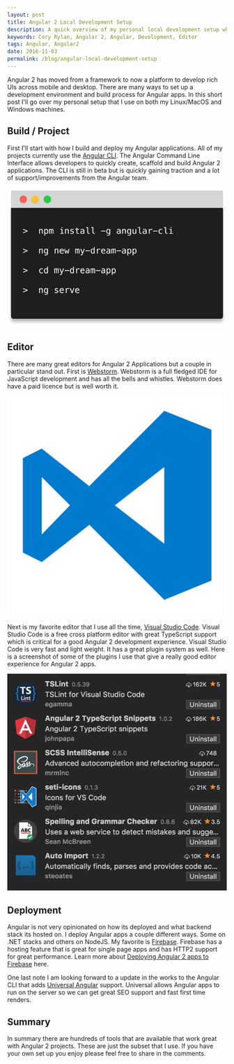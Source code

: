 ```yaml
---
layout: post
title: Angular 2 Local Development Setup
description: A quick overview of my personal local development setup when building Angular 2 applications
keywords: Cory Rylan, Angular 2, Angular, Development, Editor
tags: Angular, Angular2
date: 2016-11-03
permalink: /blog/angular-local-development-setup
---
```


Angular 2 has moved from a framework to now a platform to develop rich UIs across mobile
and desktop. There are many ways to set up a development environment and build process for 
Angular apps. In this short post I'll go over my personal setup that I use on both my Linux/MacOS and Windows
machines.

## Build / Project 

First I'll start with how I build and deploy my Angular applications. All of my projects
currently use the <a href="https://cli.angular.io">Angular CLI</a>. The Angular Command Line Interface
allows developers to quickly create, scaffold and build Angular 2 applications. The CLI is still 
in beta but is quickly gaining traction and a lot of support/improvements from the Angular team.

<img src="/assets/images/posts/2016-11-03-angular-local-development-setup/angular-cli.svg" class="full-width col-4--max float-center" alt="Angular CLI" />

## Editor

There are many great editors for Angular 2 Applications but a couple in particular stand out. 
First is <a href="https://www.jetbrains.com/webstorm/">Webstorm</a>. Webstorm is a full fledged
IDE for JavaScript development and has all the bells and whistles. Webstorm does have a paid licence 
but is well worth it. 

<img src="/assets/images/posts/2016-11-03-angular-local-development-setup/visual-studio-code.png" class="full-width col-3--max float-center" alt="Angular CLI" />

Next is my favorite editor that I use all the time, 
<a href="https://code.visualstudio.com/">Visual Studio Code</a>. Visual Studio Code is a free cross platform editor 
with great TypeScript support which is critical for a good Angular 2 development experience. Visual Studio Code is very fast and
light weight. It has a great plugin system as well. Here is a screenshot of some of the plugins I use that give a really 
good editor experience for Angular 2 apps.

<img src="/assets/images/posts/2016-11-03-angular-local-development-setup/visual-studio-code-plugins-angular.png" class="full-width col-4--max float-center" alt="Angular CLI" />

## Deployment

Angular is not very opinionated on how its deployed and what backend stack its hosted on.
I deploy Angular apps a couple different ways. Some on .NET stacks and others on NodeJS. 
My favorite is <a href="https://firebase.google.io">Firebase</a>. Firebase has a hosting feature 
that is great for single page apps and has HTTP2 support for great performance. Learn more
about <a href="/blog/deploy-angular-2-cli-apps-to-firebase">Deploying Angular 2 apps to Firebase</a> here.

One last note I am looking forward to a update in the works to the Angular CLI that 
adds <a href="https://universal.angular.io">Universal Angular</a> support. Universal allows
Angular apps to run on the server so we can get great SEO support and fast first time renders.

## Summary

In summary there are hundreds of tools that are available that work great with Angular 2 projects. These are
just the subset that I use. If you have your own set up you enjoy please feel free to share in the comments.
